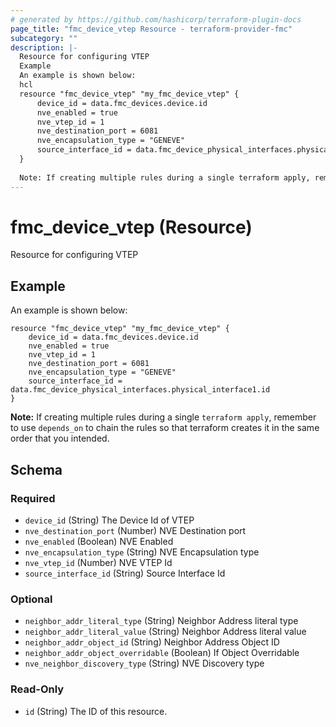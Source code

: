 ```yaml
---
# generated by https://github.com/hashicorp/terraform-plugin-docs
page_title: "fmc_device_vtep Resource - terraform-provider-fmc"
subcategory: ""
description: |-
  Resource for configuring VTEP
  Example
  An example is shown below:
  hcl
  resource "fmc_device_vtep" "my_fmc_device_vtep" {
      device_id = data.fmc_devices.device.id
      nve_enabled = true
      nve_vtep_id = 1
      nve_destination_port = 6081
      nve_encapsulation_type = "GENEVE"
      source_interface_id = data.fmc_device_physical_interfaces.physical_interface1.id
  }
  
  Note: If creating multiple rules during a single terraform apply, remember to use depends_on to chain the rules so that terraform creates it in the same order that you intended.
---
```


# fmc_device_vtep (Resource)

Resource for configuring VTEP

## Example
An example is shown below: 
```hcl
resource "fmc_device_vtep" "my_fmc_device_vtep" {
    device_id = data.fmc_devices.device.id
    nve_enabled = true
    nve_vtep_id = 1
    nve_destination_port = 6081
    nve_encapsulation_type = "GENEVE"
    source_interface_id = data.fmc_device_physical_interfaces.physical_interface1.id
}
```
**Note:** If creating multiple rules during a single `terraform apply`, remember to use `depends_on` to chain the rules so that terraform creates it in the same order that you intended.



<!-- schema generated by tfplugindocs -->
## Schema

### Required

- `device_id` (String) The Device Id of VTEP
- `nve_destination_port` (Number) NVE Destination port
- `nve_enabled` (Boolean) NVE Enabled
- `nve_encapsulation_type` (String) NVE Encapsulation type
- `nve_vtep_id` (Number) NVE VTEP Id
- `source_interface_id` (String) Source Interface Id

### Optional

- `neighbor_addr_literal_type` (String) Neighbor Address literal type
- `neighbor_addr_literal_value` (String) Neighbor Address literal value
- `neighbor_addr_object_id` (String) Neighbor Address Object ID
- `neighbor_addr_object_overridable` (Boolean) If Object Overridable
- `nve_neighbor_discovery_type` (String) NVE Discovery type

### Read-Only

- `id` (String) The ID of this resource.


